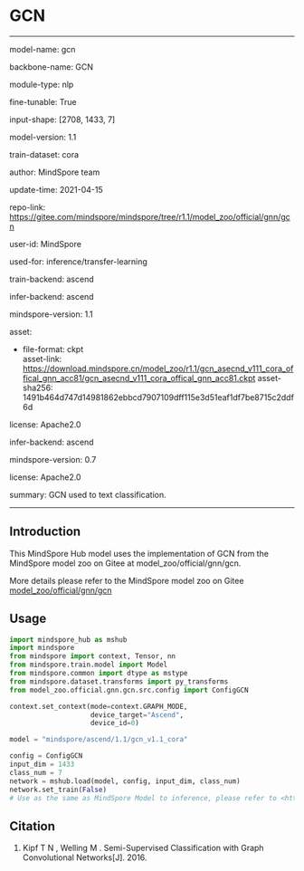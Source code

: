 # GCN

---

model-name: gcn

backbone-name: GCN

module-type: nlp

fine-tunable: True

input-shape: [2708, 1433, 7]

model-version: 1.1

train-dataset: cora

author: MindSpore team

update-time: 2021-04-15

repo-link: <https://gitee.com/mindspore/mindspore/tree/r1.1/model_zoo/official/gnn/gcn>

user-id: MindSpore

used-for: inference/transfer-learning

train-backend: ascend

infer-backend: ascend

mindspore-version: 1.1

asset:

  -
    file-format: ckpt  
    asset-link: <https://download.mindspore.cn/model_zoo/r1.1/gcn_asecnd_v111_cora_offical_gnn_acc81/gcn_asecnd_v111_cora_offical_gnn_acc81.ckpt>
    asset-sha256: 1491b464d747d14981862ebbcd7907109dff115e3d51eaf1df7be8715c2ddf6d

license: Apache2.0

infer-backend: ascend

mindspore-version: 0.7

license: Apache2.0

summary: GCN used to text classification.

---

## Introduction

This MindSpore Hub model uses the implementation of GCN from the MindSpore model zoo on Gitee at model_zoo/official/gnn/gcn.

More details please refer to the MindSpore model zoo on Gitee [model_zoo/official/gnn/gcn](https://gitee.com/mindspore/mindspore/blob/r1.1/model_zoo/official/gnn/gcn/README.md)

## Usage

```python
import mindspore_hub as mshub
import mindspore
from mindspore import context, Tensor, nn
from mindspore.train.model import Model
from mindspore.common import dtype as mstype
from mindspore.dataset.transforms import py_transforms
from model_zoo.official.gnn.gcn.src.config import ConfigGCN

context.set_context(mode=context.GRAPH_MODE,
                    device_target="Ascend",
                    device_id=0)

model = "mindspore/ascend/1.1/gcn_v1.1_cora"

config = ConfigGCN
input_dim = 1433
class_num = 7
network = mshub.load(model, config, input_dim, class_num)
network.set_train(False)
# Use as the same as MindSpore Model to inference, please refer to <https://gitee.com/mindspore/mindspore/tree/master/model_zoo/official/gnn/gcn>.
```

## Citation

1. Kipf T N , Welling M . Semi-Supervised Classification with Graph Convolutional Networks[J]. 2016.
